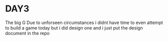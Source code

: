 # DAY3
The big G
Due to unforseen circumstances i didnt have time to even attempt to build a game today but i did design one and i just put the design document in the repo

